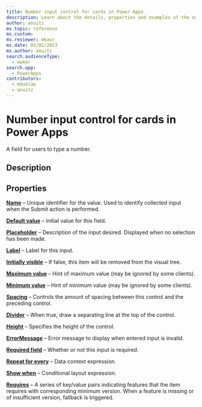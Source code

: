 ```yaml
---
title: Number input control for cards in Power Apps
description: Learn about the details, properties and examples of the number input control for cards in Power Apps.
author: anuitz
ms.topic: reference
ms.custom: 
ms.reviewer: mkaur
ms.date: 03/01/2023
ms.author: anuitz
search.audienceType:
  - maker
search.app:
  - PowerApps
contributors:
  - mduelae
  - anuitz
---
```


# Number input control for cards in Power Apps

A  field for users to type a number.

## Description


## Properties

**[Name](../control-reference.md#n)** – Unique identifier for the value. Used to identify collected input when the Submit action is performed.

**[Default value](../control-reference.md#d)** – Initial value for this field.

**[Placeholder](../control-reference.md#p)** – Description of the input desired. Displayed when no selection has been made.

**[Label](../control-reference.md#l)** – Label for this input.

**[Initially visible](../control-reference.md#i)** – If false, this item will be removed from the visual tree.

**[Maximum value](../control-reference.md#m)** – Hint of maximum value (may be ignored by some clients).

**[Minimum value](../control-reference.md#m)** – Hint of minimum value (may be ignored by some clients).

**[Spacing](../control-reference.md#s)** – Controls the amount of spacing between this control and the preceding control.

**[Divider](../control-reference.md#d)** – When true, draw a separating line at the top of the control.

**[Height](../control-reference.md#h)** – Specifies the height of the control.

**[ErrorMessage](../control-reference.md#e)** – Error message to display when entered input is invalid.

**[Required field](../control-reference.md#r)** – Whether or not this input is required.

**[Repeat for every](../control-reference.md#r)** – Data context expression.

**[Show when](../control-reference.md#s)** – Conditional layout expression.

**[Requires](../control-reference.md#r)** – A series of key/value pairs indicating features that the item requires with corresponding minimum version. When a feature is missing or of insufficient version, fallback is triggered.



